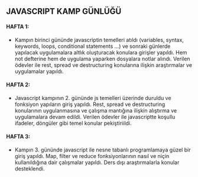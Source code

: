 ## JAVASCRIPT KAMP GÜNLÜĞÜ

#### HAFTA 1:

* Kampın birinci gününde javascriptin temelleri atıldı (variables, syntax, keywords, loops, conditional statements ...) ve sonraki günlerde yapılacak uygulamalara altlık oluşturacak konulara girişler yapıldı. Hem not defterine hem de uygulama yaparken dosyalara notlar alındı. Verilen ödevler ile rest, spread ve destructuring konularına ilişkin araştırmalar ve uygulamalar yapıldı.

#### HAFTA 2:

* Javascript kampının 2. gününde js temelleri üzerinde duruldu ve fonksiyon yapıların giriş yapıldı. Rest, spread ve destructuring konularının uygulanmasına ve çalışma mantığına ilişkin alıştırma ve uygulamalara devam edildi. Verilen ödevler ile javascriptte koşullu ifadeler, döngüler gibi temel konular pekiştiriildi.

#### HAFTA 3:

* Kampın 3. gününde javascript ile nesne tabanlı programlamaya güzel bir giriş yapıldı. Map, filter ve reduce fonksiyonlarının nasıl ve niçin kullanıldığına dair çalışmalar yapıldı. Ders dışı araştırmalarla konular desteklendi.
